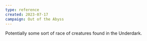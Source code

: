 ```yaml
---
type: reference
created: 2023-07-17
campaign: Out of the Abyss
---
```


Potentially some sort of race of creatures found in the Underdark.